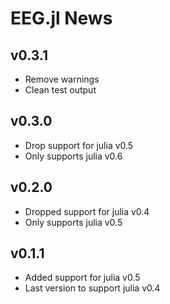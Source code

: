 # EEG.jl News

## v0.3.1
* Remove warnings 
* Clean test output

## v0.3.0
* Drop support for julia v0.5
* Only supports julia v0.6

## v0.2.0

* Dropped support for julia v0.4
* Only supports julia v0.5

## v0.1.1

* Added support for julia v0.5
* Last version to support julia v0.4
